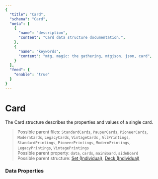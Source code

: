 ```yaml
---
{
  "title": "Card",
  "schema": "Card",
  "meta": [
    {
      "name": "description",
      "content": "Card data structure documentation.",
    },
    {
      "name": "keywords",
      "content": "mtg, magic: the gathering, mtgjson, json, card",
    }
  ],
  "feed": {
    "enable": "true"
  }
}
---
```


# Card

The Card structure describes the properties and values of a single card.

> Possible parent files: `StandardCards`, `PauperCards`, `PioneerCards`, `ModernCards`, `LegacyCards`, `VintageCards` , `AllPrintings`, `StandardPrintings`, `PioneerPrintings`, `ModernPrintings`, `LegacyPrintings`, `VintagePrintings`   
> Possible parent property: `data`, `cards`, `mainBoard`, `sideBoard`  
> Possible parent structure: [Set (Individual)](../set-individual), [Deck (Individual)](../deck-individual)    

### Data Properties

<Documentation/>
